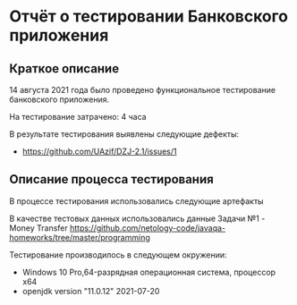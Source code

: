 # Отчёт о тестировании Банковского приложения
## Краткое описание

14 августа 2021 года было проведено функциональное тестирование банковского приложения.

На тестирование затрачено: 4 часа

В результате тестирования выявлены следующие дефекты:
* https://github.com/UAzif/DZJ-2.1/issues/1

## Описание процесса тестирования

В процессе тестирования использовались следующие артефакты

В качестве тестовых данных использовались данные Задачи №1 - Money Transfer https://github.com/netology-code/javaqa-homeworks/tree/master/programming 


Тестирование производилось в следующем окружении:
* Windows 10 Pro,64-разрядная операционная система, процессор x64
* openjdk version "11.0.12" 2021-07-20
